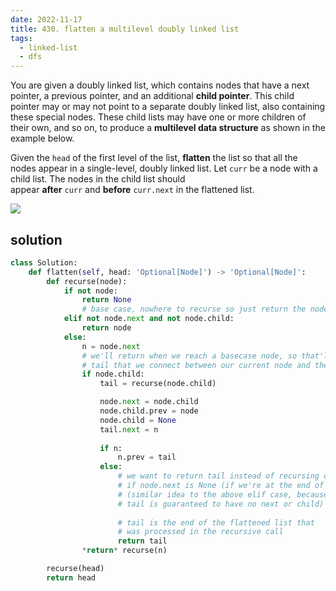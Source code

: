 ```yaml
---
date: 2022-11-17
title: 430. flatten a multilevel doubly linked list
tags:
  - linked-list
  - dfs
---
```


You are given a doubly linked list, which contains nodes that have a next pointer, a previous pointer, and an additional **child pointer**. This child pointer may or may not point to a separate doubly linked list, also containing these special nodes. These child lists may have one or more children of their own, and so on, to produce a **multilevel data structure** as shown in the example below.

Given the `head` of the first level of the list, **flatten** the list so that all the nodes appear in a single-level, doubly linked list. Let `curr` be a node with a child list. The nodes in the child list should appear **after** `curr` and **before** `curr.next` in the flattened list.


![](https://assets.leetcode.com/uploads/2021/11/09/flatten11.jpg)

## solution

```python
class Solution:
	def flatten(self, head: 'Optional[Node]') -> 'Optional[Node]':
		def recurse(node):
			if not node:
				return None
				# base case, nowhere to recurse so just return the node
			elif not node.next and not node.child:
				return node
			else:
				n = node.next
				# we'll return when we reach a basecase node, so that'll be the
				# tail that we connect between our current node and the next node
				if node.child:
					tail = recurse(node.child)

					node.next = node.child
					node.child.prev = node
					node.child = None
					tail.next = n
					
					if n:
						n.prev = tail
					else:
						# we want to return tail instead of recursing on node.next
						# if node.next is None (if we're at the end of the level)
						# (similar idea to the above elif case, because 
						# tail is guaranteed to have no next or child)
						
						# tail is the end of the flattened list that
						# was processed in the recursive call
						return tail
				*return* recurse(n)

		recurse(head)
		return head
```
